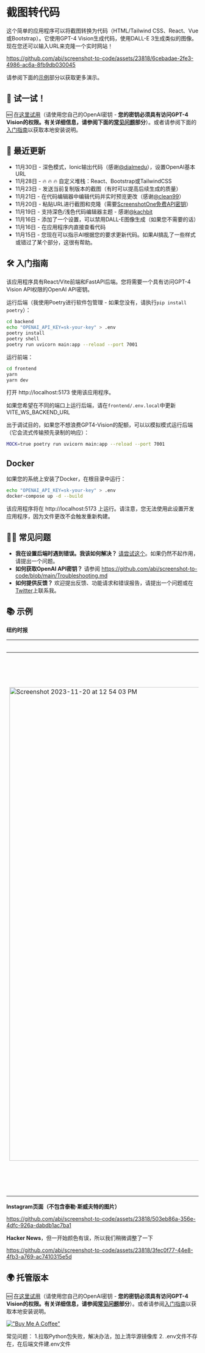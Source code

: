 # 截图转代码

这个简单的应用程序可以将截图转换为代码（HTML/Tailwind CSS、React、Vue或Bootstrap）。它使用GPT-4 Vision生成代码，使用DALL-E 3生成类似的图像。现在您还可以输入URL来克隆一个实时网站！

https://github.com/abi/screenshot-to-code/assets/23818/6cebadae-2fe3-4986-ac6a-8fb9db030045

请参阅下面的[示例](#-示例)部分以获取更多演示。

## 🚀 试一试！

🆕 [在这里试用](https://screenshottocode.com)（请使用您自己的OpenAI密钥 - **您的密钥必须具有访问GPT-4 Vision的权限。有关详细信息，请参阅下面的[常见问题](#%EF%B8%8F-常见问题)部分**）。或者请参阅下面的[入门指南](#-入门指南)以获取本地安装说明。

## 🌟 最近更新

- 11月30日 - 深色模式，Ionic输出代码（感谢[@dialmedu](https://github.com/dialmedu)），设置OpenAI基本URL
- 11月28日 - 🔥 🔥 🔥 自定义堆栈：React、Bootstrap或TailwindCSS
- 11月23日 - 发送当前复制版本的截图（有时可以提高后续生成的质量）
- 11月21日 - 在代码编辑器中编辑代码并实时预览更改（感谢[@clean99](https://github.com/clean99)）
- 11月20日 - 粘贴URL进行截图和克隆（需要[ScreenshotOne免费API密钥](https://screenshotone.com?via=screenshot-to-code)）
- 11月19日 - 支持深色/浅色代码编辑器主题 - 感谢[@kachbit](https://github.com/kachbit)
- 11月16日 - 添加了一个设置，可以禁用DALL-E图像生成（如果您不需要的话）
- 11月16日 - 在应用程序内直接查看代码
- 11月15日 - 您现在可以指示AI根据您的要求更新代码。如果AI搞乱了一些样式或错过了某个部分，这很有帮助。

## 🛠 入门指南

该应用程序具有React/Vite前端和FastAPI后端。您将需要一个具有访问GPT-4 Vision API权限的OpenAI API密钥。

运行后端（我使用Poetry进行软件包管理 - 如果您没有，请执行`pip install poetry`）：

```bash
cd backend
echo "OPENAI_API_KEY=sk-your-key" > .env
poetry install
poetry shell
poetry run uvicorn main:app --reload --port 7001
```

运行前端：

```bash
cd frontend
yarn
yarn dev
```

打开 http://localhost:5173 使用该应用程序。

如果您希望在不同的端口上运行后端，请在`frontend/.env.local`中更新VITE_WS_BACKEND_URL

出于调试目的，如果您不想浪费GPT4-Vision的配额，可以以模拟模式运行后端（它会流式传输预先录制的响应）：

```bash
MOCK=true poetry run uvicorn main:app --reload --port 7001
```

## Docker

如果您的系统上安装了Docker，在根目录中运行：

```bash
echo "OPENAI_API_KEY=sk-your-key" > .env
docker-compose up -d --build
```

该应用程序将在 http://localhost:5173 上运行。请注意，您无法使用此设置开发应用程序，因为文件更改不会触发重新构建。

## 🙋‍♂️ 常见问题

- **我在设置后端时遇到错误。我该如何解决？** [请尝试这个](https://github.com/abi/screenshot-to-code/issues/3#issuecomment-1814777959)。如果仍然不起作用，请提出一个问题。
- **如何获取OpenAI API密钥？** 请参阅 https://github.com/abi/screenshot-to-code/blob/main/Troubleshooting.md
- **如何提供反馈？** 欢迎提出反馈、功能请求和错误报告，请提出一个问题或在[Twitter](https://twitter.com/_abi_)上联系我。

## 📚 示例

**纽约时报**

| 原始截图                                                                                                                                                        | 复制品                                                                                                                                                         |
| --------------------------------------------------------------------------------------------------------------------------------------------------------------- | --------------------------------------------------------------------------------------------------------------------------------------------------------------- |
| <img width="1238" alt="Screenshot 2023-11-20 at 12 54 03 PM" src="https://github.com/abi/screenshot-to-code/assets/23818/3b644dfa-9ca6-4148-84a7-3405b6671922"> | <img width="1414" alt="Screenshot 2023-11-20 at 12 59 56 PM" src="https://github.com/abi/screenshot-to-code/assets/23818/26201c9f-1a28-4f35-a3b1-1f04e2b8ce2a"> |

**Instagram页面（不包含泰勒·斯威夫特的图片）**

https://github.com/abi/screenshot-to-code/assets/23818/503eb86a-356e-4dfc-926a-dabdb1ac7ba1

**Hacker News**，但一开始颜色有误，所以我们稍微调整了一下

https://github.com/abi/screenshot-to-code/assets/23818/3fec0f77-44e8-4fb3-a769-ac7410315e5d

## 🌍 托管版本

🆕 [在这里试用](https://screenshottocode.com)（请使用您自己的OpenAI密钥 - **您的密钥必须具有访问GPT-4 Vision的权限。有关详细信息，请参阅[常见问题](#%EF%B8%8F-常见问题)部分**）。或者请参阅[入门指南](#-入门指南)以获取本地安装说明。

[!["Buy Me A Coffee"](https://www.buymeacoffee.com/assets/img/custom_images/orange_img.png)](https://www.buymeacoffee.com/abiraja)

常见问题：
1.拉取Python包失败，解决办法，加上清华源镜像库
2. .env文件不存在，在后端文件建.env文件
